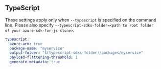 ## TypeScript

These settings apply only when `--typescript` is specified on the command line.
Please also specify `--typescript-sdks-folder=<path to root folder of your azure-sdk-for-js clone>`.

```yaml $(typescript)
typescript:
  azure-arm: true
  package-name: "myservice"
  output-folder: "$(typescript-sdks-folder)/packages/myservice"
  payload-flattening-threshold: 1
  generate-metadata: true
```
